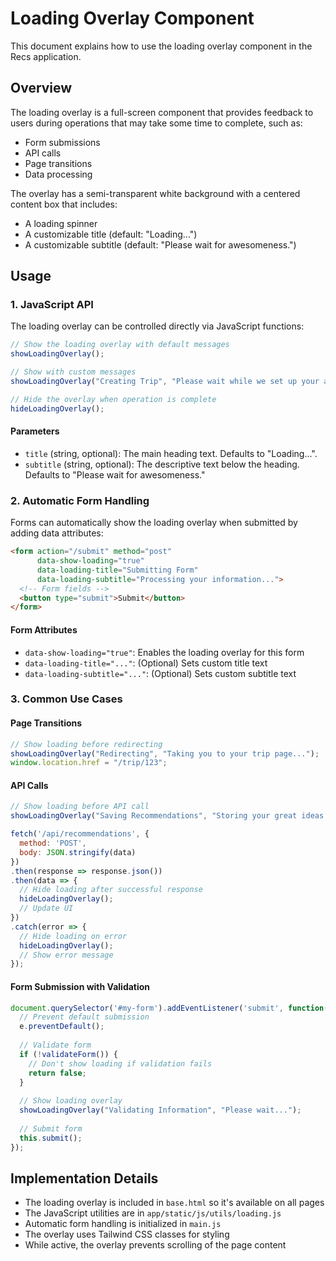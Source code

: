 # Loading Overlay Component

This document explains how to use the loading overlay component in the Recs application.

## Overview

The loading overlay is a full-screen component that provides feedback to users during operations that may take some time to complete, such as:
- Form submissions
- API calls
- Page transitions
- Data processing

The overlay has a semi-transparent white background with a centered content box that includes:
- A loading spinner
- A customizable title (default: "Loading...")
- A customizable subtitle (default: "Please wait for awesomeness.")

## Usage

### 1. JavaScript API

The loading overlay can be controlled directly via JavaScript functions:

```javascript
// Show the loading overlay with default messages
showLoadingOverlay();

// Show with custom messages
showLoadingOverlay("Creating Trip", "Please wait while we set up your adventure...");

// Hide the overlay when operation is complete
hideLoadingOverlay();
```

#### Parameters

- `title` (string, optional): The main heading text. Defaults to "Loading...".
- `subtitle` (string, optional): The descriptive text below the heading. Defaults to "Please wait for awesomeness."

### 2. Automatic Form Handling

Forms can automatically show the loading overlay when submitted by adding data attributes:

```html
<form action="/submit" method="post" 
      data-show-loading="true" 
      data-loading-title="Submitting Form" 
      data-loading-subtitle="Processing your information...">
  <!-- Form fields -->
  <button type="submit">Submit</button>
</form>
```

#### Form Attributes

- `data-show-loading="true"`: Enables the loading overlay for this form
- `data-loading-title="..."`: (Optional) Sets custom title text
- `data-loading-subtitle="..."`: (Optional) Sets custom subtitle text

### 3. Common Use Cases

#### Page Transitions

```javascript
// Show loading before redirecting
showLoadingOverlay("Redirecting", "Taking you to your trip page...");
window.location.href = "/trip/123";
```

#### API Calls

```javascript
// Show loading before API call
showLoadingOverlay("Saving Recommendations", "Storing your great ideas...");

fetch('/api/recommendations', {
  method: 'POST',
  body: JSON.stringify(data)
})
.then(response => response.json())
.then(data => {
  // Hide loading after successful response
  hideLoadingOverlay();
  // Update UI
})
.catch(error => {
  // Hide loading on error
  hideLoadingOverlay();
  // Show error message
});
```

#### Form Submission with Validation

```javascript
document.querySelector('#my-form').addEventListener('submit', function(e) {
  // Prevent default submission
  e.preventDefault();
  
  // Validate form
  if (!validateForm()) {
    // Don't show loading if validation fails
    return false;
  }
  
  // Show loading overlay
  showLoadingOverlay("Validating Information", "Please wait...");
  
  // Submit form
  this.submit();
});
```

## Implementation Details

- The loading overlay is included in `base.html` so it's available on all pages
- The JavaScript utilities are in `app/static/js/utils/loading.js`
- Automatic form handling is initialized in `main.js`
- The overlay uses Tailwind CSS classes for styling
- While active, the overlay prevents scrolling of the page content 